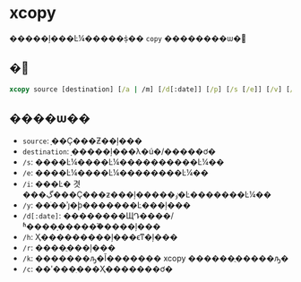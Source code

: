 # xcopy

�����ļ���Ŀ¼�����ṩ�� `copy` ��������ѡ�

## �﷨

```cmd
xcopy source [destination] [/a | /m] [/d[:date]] [/p] [/s [/e]] [/v] [/w] [/c] [/i] [/q] [/f] [/l] [/g] [/h] [/r] [/t] [/u] [/k] [/n] [/o] [/x] [/y | /-y] [/z] [/b] [/j] [/exclude:file1[+file2][+file3]...]
```

## ����ѡ��

-   `source`: ָ��Ҫ���Ƶ��ļ���
-   `destination`: ָ�����ļ���λ�ú�/�����ơ�
-   `/s`: ����Ŀ¼����Ŀ¼����������Ŀ¼��
-   `/e`: ����Ŀ¼����Ŀ¼��������Ŀ¼��
-   `/i`: ���Ŀ� 겻 ���ڲ���Ҫ���ƶ���ļ�����ٶ�Ŀ�������Ŀ¼��
-   `/y`: ��ֹ��ʾȷ�ϸ�������Ŀ���ļ���
-   `/d[:date]`: ��������ЩԴ����/ʱ����ָ������֮����ļ���
-   `/h`: Ҳ���������ļ���ϵͳ�ļ���
-   `/r`: ����ֻ���ļ���
-   `/k`: �������ԡ�Ĭ������� xcopy ������ֻ�����ԡ�
-   `/c`: ��ʹ���ִ���Ҳ�������ơ�
